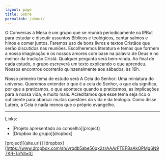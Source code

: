 ```yaml
---
layout: page
title: Sobre
permalink: /about/
---
```


O Conversas à Mesa é um grupo que se reunirá periodicamente na IPBut para
estudar e discutir assuntos Bíblicos e teológicos, cantar salmos e hinos
e comer juntos. Faremos uso de bons livros e textos Cristãos que serão
discutidos nas reuniões. Escolheremos literatura e temas que formem a
nossa imaginação e os nossos amores com base na palavra de Deus e no
melhor da tradição Cristã. Qualquer pergunta será bem-vinda. Ao final de
cada estudo, o grupo escreverá um texto explicando o que aprendeu. Nossos
encontros ocorrerão quinzenalmente aos sábados, às 16h. 

Nosso primeiro tema de estudo será A Ceia do Senhor: Uma miniatura do
universo. Queremos entender o que é a ceia do Senhor, o que ela
significa, por que a praticamos, ­o que acontece quando a praticamos, as
implicações para a nossa vida, e muito mais. Acreditamos que esse tema
seja rico o suficiente para abarcar muitas questões da vida e da
teologia. Como disse Lutero, a Ceia é nada menos que o próprio evangelho.

------------------------------

Links:

* [Projeto apresentado ao conselho][project]
* [Dropbox do grupo][dropbox]

[project][{site.url}]
[dropbox][https://www.dropbox.com/sh/vrqdb5abe56qx2z/AAArFTEFBaAkOPMg6N97KR-Ta?dl=0] 
